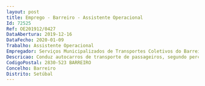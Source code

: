 ```yaml
--- 
layout: post
title: Emprego - Barreiro - Assistente Operacional
Id: 72525
Ref: OE201912/0427
DataAbertura: 2019-12-16
DataFecho: 2020-01-09
Trabalho: Assistente Operacional
Empregador: Serviços Municipalizados de Transportes Coletivos do Barreiro
Descricao: Conduz autocarros de transporte de passageiros, segundo percursos estabelecidos, tendo em atenção a comodidade e segurança das viagens, cobra bilhetes e verifica a validade dos títulos de transporte
CodigoPostal: 2830-523 BARREIRO
Concelho: Barreiro
Distrito: Setúbal
--- 
```

